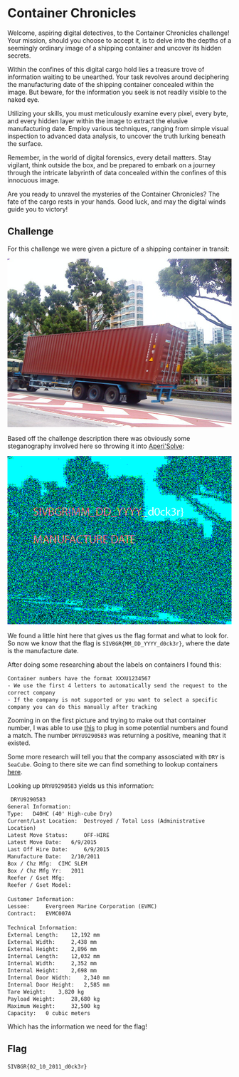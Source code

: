 # Container Chronicles

Welcome, aspiring digital detectives, to the Container Chronicles challenge! Your mission, should you choose to accept it, is to delve into the depths of a seemingly ordinary image of a shipping container and uncover its hidden secrets.

Within the confines of this digital cargo hold lies a treasure trove of information waiting to be unearthed. Your task revolves around deciphering the manufacturing date of the shipping container concealed within the image. But beware, for the information you seek is not readily visible to the naked eye.

Utilizing your skills, you must meticulously examine every pixel, every byte, and every hidden layer within the image to extract the elusive manufacturing date. Employ various techniques, ranging from simple visual inspection to advanced data analysis, to uncover the truth lurking beneath the surface.

Remember, in the world of digital forensics, every detail matters. Stay vigilant, think outside the box, and be prepared to embark on a journey through the intricate labyrinth of data concealed within the confines of this innocuous image.

Are you ready to unravel the mysteries of the Container Chronicles? The fate of the cargo rests in your hands. Good luck, and may the digital winds guide you to victory!

## Challenge

For this challenge we were given a picture of a shipping container in transit:

![Container](./containers.png)

Based off the challenge description there was obviously some steganography involved here so throwing it into [Aperi'Solve](https://www.aperisolve.com/):

![Stego](./pictures/stego.png)

We found a little hint here that gives us the flag format and what to look for. So now we know that the flag is `SIVBGR{MM_DD_YYYY_d0ck3r}`, where the date is the manufacture date.

After doing some researching about the labels on containers I found this:
```
Container numbers have the format XXXU1234567
- We use the first 4 letters to automatically send the request to the correct company
- If the company is not supported or you want to select a specific company you can do this manually after tracking
```

Zooming in on the first picture and trying to make out that container number, I was able to use [this](https://www.track-trace.com/container) to plug in some potential numbers and found a match. The number `DRYU9290583` was returning a positive, meaning that it existed.

Some more research will tell you that the company assosciated with `DRY` is `SeaCube`. Going to there site we can find something to lookup containers [here](https://seacube.intermodalportal.com/).

Looking up `DRYU9290583` yields us this information:
```
 DRYU9290583
General Information: 	
Type: 	D40HC (40' High-cube Dry)
Current/Last Location: 	Destroyed / Total Loss (Administrative Location)
Latest Move Status: 	OFF-HIRE
Latest Move Date: 	6/9/2015
Last Off Hire Date: 	6/9/2015
Manufacture Date: 	2/10/2011
Box / Chz Mfg: 	CIMC SLEM
Box / Chz Mfg Yr: 	2011
Reefer / Gset Mfg: 	
Reefer / Gset Model: 	
 
Customer Information: 	
Lessee: 	Evergreen Marine Corporation (EVMC)
Contract: 	EVMC007A
 
Technical Information: 	
External Length: 	12,192 mm
External Width: 	2,438 mm
External Height: 	2,896 mm
Internal Length: 	12,032 mm
Internal Width: 	2,352 mm
Internal Height: 	2,698 mm
Internal Door Width: 	2,340 mm
Internal Door Height: 	2,585 mm
Tare Weight: 	3,820 kg
Payload Weight: 	28,680 kg
Maximum Weight: 	32,500 kg
Capacity: 	0 cubic meters
```

Which has the information we need for the flag!

## Flag

`SIVBGR{02_10_2011_d0ck3r}`